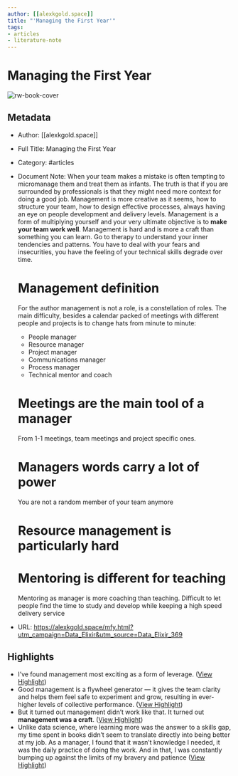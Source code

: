 ```yaml
---
author: [[alexkgold.space]]
title: "'Managing the First Year'"
tags: 
- articles
- literature-note
---
```

# Managing the First Year

![rw-book-cover](https://readwise-assets.s3.amazonaws.com/static/images/article0.00998d930354.png)

## Metadata
- Author: [[alexkgold.space]]
- Full Title: Managing the First Year
- Category: #articles
- Document Note: When your team makes a mistake is often tempting to micromanage them and treat them as infants. The truth is that if you are surrounded by professionals is that they might need more context for doing a good job.
   Management is more creative as it seems, how to structure your team, how to design effective processes, always having an eye on people development and delivery levels.
   Management is a form of multiplying yourself and your very ultimate objective is to **make your team work well**.
   Management is hard and is more a craft than something you can learn. 
   Go to therapy to understand your inner tendencies and patterns. You have to deal with your fears and insecurities, you have the feeling of your technical skills degrade over time.
   # Management definition 
   For the author management is not a role, is a constellation of roles. The main difficulty, besides a calendar packed of meetings with different people and projects is to change hats from minute to minute:
   - People manager
   - Resource manager
   - Project manager
   - Communications manager
   - Process manager
   - Technical mentor and coach
   # Meetings are the main tool of a manager
   From 1-1 meetings, team meetings and project specific ones. 
   # Managers words carry a lot of power
   You are not a random member of your team anymore
   # Resource management is particularly hard
   # Mentoring is different for teaching
   Mentoring as manager is more coaching than teaching. Difficult to let people find the time to study and develop while keeping a high speed delivery service
   
- URL: https://alexkgold.space/mfy.html?utm_campaign=Data_Elixir&utm_source=Data_Elixir_369

## Highlights
- I’ve found management most exciting as a form of leverage. ([View Highlight](https://read.readwise.io/read/01gs3nsg7xb650a49jjdk9mn0p))
- Good management is a flywheel generator — it gives the team clarity and helps them feel safe to experiment and grow, resulting in ever-higher levels of collective performance. ([View Highlight](https://read.readwise.io/read/01gs3nskjpb0x8y1sghxskyqew))
- But it turned out management didn’t work like that. It turned out **management was a craft**. ([View Highlight](https://read.readwise.io/read/01gs3nt5xnn50rh719e9ycm8b6))
- Unlike data science, where learning more was the answer to a skills gap, my time spent in books didn’t seem to translate directly into being better at my job.
  As a manager, I found that it wasn’t knowledge I needed, it was the daily practice of doing the work. And in that, I was constantly bumping up against the limits of my bravery and patience ([View Highlight](https://read.readwise.io/read/01gs3ntpphzcx6wetgj6drmx9d))
